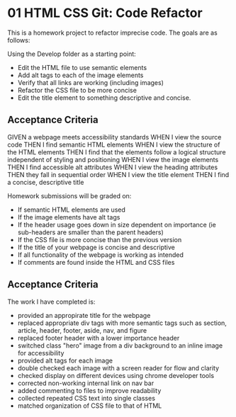 # 01 HTML CSS Git: Code Refactor

This is a homework project to refactor imprecise code. The goals are as follows:

Using the Develop folder as a starting point:
- Edit the HTML file to use semantic elements  
- Add alt tags to each of the image elements
- Verify that all links are working (including images)
- Refactor the CSS file to be more concise
- Edit the title element to something descriptive and concise.

## Acceptance Criteria

GIVEN a webpage meets accessibility standards
WHEN I view the source code
THEN I find semantic HTML elements
WHEN I view the structure of the HTML elements
THEN I find that the elements follow a logical structure independent of styling and positioning
WHEN I view the image elements
THEN I find accessible alt attributes
WHEN I view the heading attributes
THEN they fall in sequential order
WHEN I view the title element
THEN I find a concise, descriptive title

Homework submissions will be graded on:
- If semantic HTML elements are used
- If the image elements have alt tags
- If the header usage goes down in size dependent on importance (ie sub-headers are smaller than the parent headers)
- If the CSS file is more concise than the previous version
- If the title of your webpage is concise and descriptive
- If all functionality of the webpage is working as intended
- If comments are found inside the HTML and CSS files

## Acceptance Criteria

The work I have completed is:
- provided an appropirate title for the webpage
- replaced appropriate div tags with more semantic tags such as section, article, header, footer, aside, nav, and figure
- replaced footer header with a lower importance header
- switched class "hero" image from a div background to an inline image for accessibility
- provided alt tags for each image
- double checked each image with a screen reader for flow and clarity
- checked display on different devices using chrome developer tools
- corrected non-working internal link on nav bar
- added commenting to files to improve readability
- collected repeated CSS text into single classes
- matched organization of CSS file to that of HTML